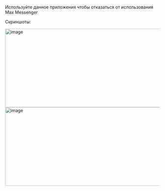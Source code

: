 Используйте данное приложения чтобы отказаться от использования Max Messenger

Скриншоты:

<img width="512" height="256" alt="image" src="https://github.com/user-attachments/assets/ae45f6c6-2d57-4a13-9032-5fdea7f5d052" />

<img width="512" height="256" alt="image" src="https://github.com/user-attachments/assets/ee63c631-0293-45b5-84fc-683fac53ccf9" />
